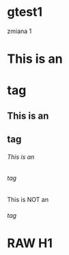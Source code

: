 # gtest1
zmiana 1

# This is an <h1> tag
## This is an <h2> tag
###### This is an <h6> tag
This is NOT an <h6> tag


<H1>RAW H1</H1>
